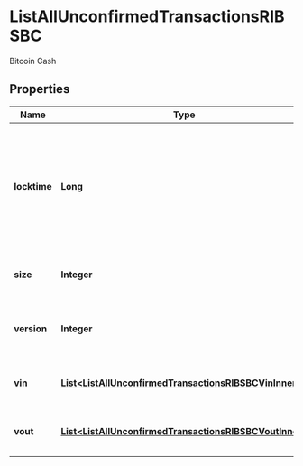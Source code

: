 

# ListAllUnconfirmedTransactionsRIBSBC

Bitcoin Cash

## Properties

| Name | Type | Description | Notes |
|------------ | ------------- | ------------- | -------------|
|**locktime** | **Long** | Represents the locktime on the transaction on the specific blockchain, i.e. the blockheight at which the transaction is valid. |  |
|**size** | **Integer** | Represents the total size of this transaction. |  |
|**version** | **Integer** | Represents the transaction&#39;s version number. |  |
|**vin** | [**List&lt;ListAllUnconfirmedTransactionsRIBSBCVinInner&gt;**](ListAllUnconfirmedTransactionsRIBSBCVinInner.md) | Represents the transaction inputs. |  |
|**vout** | [**List&lt;ListAllUnconfirmedTransactionsRIBSBCVoutInner&gt;**](ListAllUnconfirmedTransactionsRIBSBCVoutInner.md) | Object Array representation of transaction outputs |  |



